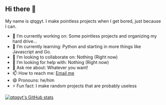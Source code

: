 ## Hi there 👋

My name is qtqgyt. I make pointless projects when I get bored, just because I can.

- 🔭 I’m currently working on: Some pointless projects and organizing my hard drive...
- 🌱 I’m currently learning: Python and starting in more things like Javascript and Go.
- 👯 I’m looking to collaborate on: Nothing (Right now)
- 🤔 I’m looking for help with: Nothing (Right now)
- 💬 Ask me about: Whatever you want!
- 📫 How to reach me: [Email me](mailto:qtqgyt@qtqgyt.net)
- 😄 Pronouns: he/him
- ⚡ Fun fact: I make random projects that are probably useless

[![qtqgyt's GitHub stats](https://github-readme-stats.vercel.app/api?username=qtqgyt&theme=transparent&show_icons=true&show=prs_merged_percentage&rank_icon=percentile)](https://github.com/anuraghazra/github-readme-stats)
